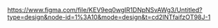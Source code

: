 https://www.figma.com/file/KEV9eq0wgIR1DNpNSvAWg3/Untitled?type=design&node-id=1%3A10&mode=design&t=cd2lNTfaifzOT98J-1